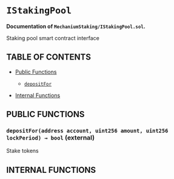 # `IStakingPool`
**Documentation of `MechaniumStaking/IStakingPool.sol`.**



Staking pool smart contract interface


## TABLE OF CONTENTS

- [Public Functions](#public-functions)
    - [`depositFor`](#IStakingPool-depositFor-address-uint256-uint256-) 

- [Internal Functions](#internal-functions)









## PUBLIC FUNCTIONS

### `depositFor(address account, uint256 amount, uint256 lockPeriod) → bool` (external) <a name="IStakingPool-depositFor-address-uint256-uint256-" id="IStakingPool-depositFor-address-uint256-uint256-"></a>

Stake tokens




## INTERNAL FUNCTIONS




